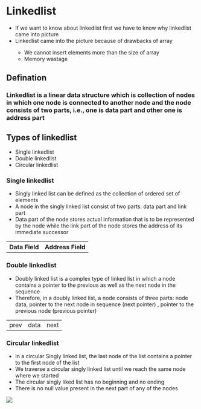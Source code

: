 # Linkedlist
<ul>
  <li>If we want to know about linkedlist first we have to know why linkedlist came into picture</li>
  <li>Linkedlist came into the picture because of drawbacks of array</li>
  <ul>
    <li>We cannot insert elements more than the size of array</li>
    <li>Memory wastage</li>
  </ul>
</ul>
<h2>Defination</h2>
<h3>Linkedlist is a linear data structure which is collection of nodes in which one node is connected to another node and the node consists of two parts, i.e., one is data part and other one is address part</h3>
<h2>Types of linkedlist</h2>
<ul>
  <li>Single linkedlist</li>
  <li>Double linkedlist</li>
  <li>Circular linkedlist</li>
</ul>
<h3>Single linkedlist</h3>
<ul>
  <li>Singly linked list can be defined as the collection of ordered set of elements</li>
  <li>A node in the singly linked list consist of two parts: data part and link part</li>
  <li>Data part of the node stores actual information that is to be represented by the node while the link part of the node stores the address of its immediate successor</li>
</ul>
<table>
  <tr>
    <th>Data Field</th>
    <th>Address Field</th>
  </tr>
</table>
<h3>Double linkedlist</h3>
<ul>
  <li>Doubly linked list is a complex type of linked list in which a node contains a pointer to the previous as well as the next node in the sequence</li> 
  <li>Therefore, in a doubly linked list, a node consists of three parts: node data, pointer to the next node in sequence (next pointer) , pointer to the previous node (previous pointer)</li>
</ul>
<table>
  <tr>
    <td>prev</td>
    <td>data</td>
    <td>next</td>
  </tr>
</table>
<h3>Circular linkedlist</h3>
<ul>
  <li>In a circular Singly linked list, the last node of the list contains a pointer to the first node of the list</li>
  <li>We traverse a circular singly linked list until we reach the same node where we started</li>
  <li>The circular singly liked list has no beginning and no ending</li>
  <li>There is no null value present in the next part of any of the nodes</li>
</ul>
<img src="https://image.slidesharecdn.com/circularlinkedlist-110919032425-phpapp02/95/circular-linked-list-4-728.jpg?cb=1316404933">
  

